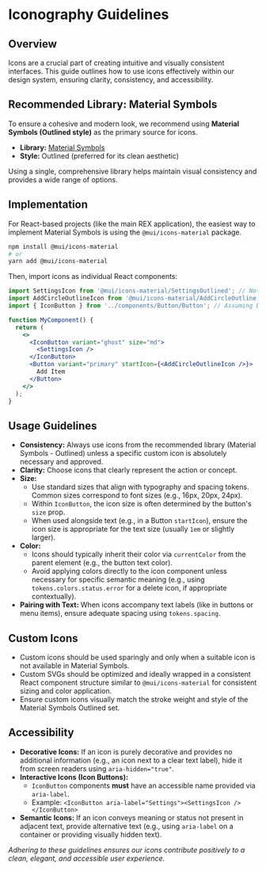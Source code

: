 # Iconography Guidelines

## Overview

Icons are a crucial part of creating intuitive and visually consistent interfaces. This guide outlines how to use icons effectively within our design system, ensuring clarity, consistency, and accessibility.

## Recommended Library: Material Symbols

To ensure a cohesive and modern look, we recommend using **Material Symbols (Outlined style)** as the primary source for icons.

- **Library:** [Material Symbols](https://fonts.google.com/icons?icon.style=Outlined)
- **Style:** Outlined (preferred for its clean aesthetic)

Using a single, comprehensive library helps maintain visual consistency and provides a wide range of options.

## Implementation

For React-based projects (like the main REX application), the easiest way to implement Material Symbols is using the `@mui/icons-material` package.

```bash
npm install @mui/icons-material
# or
yarn add @mui/icons-material
```

Then, import icons as individual React components:

```jsx
import SettingsIcon from '@mui/icons-material/SettingsOutlined'; // Note: Use Outlined version
import AddCircleOutlineIcon from '@mui/icons-material/AddCircleOutline';
import { IconButton } from '../components/Button/Button'; // Assuming Button component usage

function MyComponent() {
  return (
    <>
      <IconButton variant="ghost" size="md">
        <SettingsIcon />
      </IconButton>
      <Button variant="primary" startIcon={<AddCircleOutlineIcon />}>
        Add Item
      </Button>
    </>
  );
}
```

## Usage Guidelines

- **Consistency:** Always use icons from the recommended library (Material Symbols - Outlined) unless a specific custom icon is absolutely necessary and approved.
- **Clarity:** Choose icons that clearly represent the action or concept.
- **Size:**
    - Use standard sizes that align with typography and spacing tokens. Common sizes correspond to font sizes (e.g., 16px, 20px, 24px).
    - Within `IconButton`, the icon size is often determined by the button's `size` prop.
    - When used alongside text (e.g., in a Button `startIcon`), ensure the icon size is appropriate for the text size (usually `1em` or slightly larger).
- **Color:**
    - Icons should typically inherit their color via `currentColor` from the parent element (e.g., the button text color).
    - Avoid applying colors directly to the icon component unless necessary for specific semantic meaning (e.g., using `tokens.colors.status.error` for a delete icon, if appropriate contextually).
- **Pairing with Text:** When icons accompany text labels (like in buttons or menu items), ensure adequate spacing using `tokens.spacing`.

## Custom Icons

- Custom icons should be used sparingly and only when a suitable icon is not available in Material Symbols.
- Custom SVGs should be optimized and ideally wrapped in a consistent React component structure similar to `@mui/icons-material` for consistent sizing and color application.
- Ensure custom icons visually match the stroke weight and style of the Material Symbols Outlined set.

## Accessibility

- **Decorative Icons:** If an icon is purely decorative and provides no additional information (e.g., an icon next to a clear text label), hide it from screen readers using `aria-hidden="true"`.
- **Interactive Icons (Icon Buttons):**
    - `IconButton` components **must** have an accessible name provided via `aria-label`.
    - Example: `<IconButton aria-label="Settings"><SettingsIcon /></IconButton>`
- **Semantic Icons:** If an icon conveys meaning or status not present in adjacent text, provide alternative text (e.g., using `aria-label` on a container or providing visually hidden text).

*Adhering to these guidelines ensures our icons contribute positively to a clean, elegant, and accessible user experience.* 